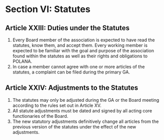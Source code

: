 # Section VI: Statutes

## Article XXIII: Duties under the Statutes
1. Every Board member of the association is expected to have read the statutes, know them, and accept them. Every working member is expected to be familiar with the goal and purpose of the association found within the statutes as well as their rights and obligations to POLANA.
2. In case a member cannot agree with one or more articles of the statutes, a complaint can be filed during the primary GA.

## Article XXIV: Adjustments to the Statutes
1. The statutes may only be adjusted during the GA or the Board meeting according to the rules set out in Article XV.
2. All statute adjustments must be dated and signed by all acting core functionaries of the Board.
3. The new statutory adjustments definitively change all articles from the previous version of the statutes under the effect of the new adjustments.
